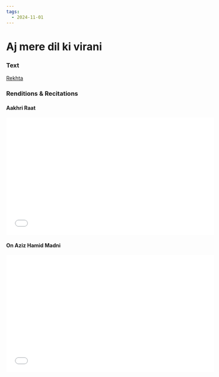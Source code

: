 ```yaml
---
tags:
  - 2024-11-01
---
```

# Aj mere dil ki virani

### Text
[Rekhta](https://docs.google.com/document/d/1_RlXYkhpkngBUWUm1KFr0_TYc7SeK11eNFMpLjSrl04/edit?tab=t.0)

### Renditions & Recitations

#### Aakhri Raat

<iframe width="560" height="315" src="[https://youtu.be/udEM\_FHXIDg](https://www.youtube.com/embed/udEM_FHXIDg)" title="YouTube video player" frameborder="0" allow="accelerometer; autoplay; clipboard-write; encrypted-media; gyroscope; picture-in-picture" allowfullscreen></iframe>

#### On Aziz Hamid Madni

<iframe width="560" height="315" src="[https://youtu.be/vz8B45I7VeU](https://www.youtube.com/embed/vz8B45I7VeU)" title="YouTube video player" frameborder="0" allow="accelerometer; autoplay; clipboard-write; encrypted-media; gyroscope; picture-in-picture" allowfullscreen></iframe>

